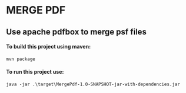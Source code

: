 # MERGE PDF

## Use apache pdfbox to merge psf files

#### To build this project using maven:
```console
mvn package
```
#### To run this project use:
```console
java -jar .\target\MergePdf-1.0-SNAPSHOT-jar-with-dependencies.jar
```
